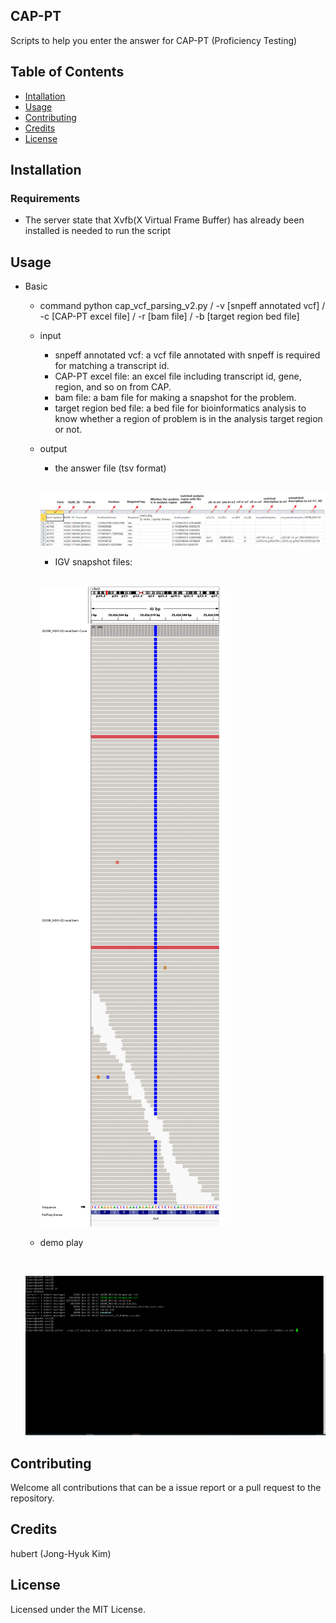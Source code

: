 ## CAP-PT
Scripts to help you enter the answer for CAP-PT (Proficiency Testing)

## Table of Contents
* [Intallation](#installation)
* [Usage](#usage)
* [Contributing](#contributing)
* [Credits](#credits)
* [License](#license)


## <a name="installation">Installation</a>
### Requirements
* The server state that Xvfb(X Virtual Frame Buffer) has already been installed is needed to run the script


## <a name="usage">Usage</a>

* Basic
  * command
    python cap_vcf_parsing_v2.py /
      -v [snpeff annotated vcf] /
      -c [CAP-PT excel file] /
      -r [bam file] /
      -b [target region bed file]
  * input
    * snpeff annotated vcf: a vcf file annotated with snpeff is required for matching a transcript id.
    * CAP-PT excel file: an excel file including transcript id, gene, region, and so on from CAP.
    * bam file: a bam file for making a snapshot for the problem.
    * target region bed file: a bed file for bioinformatics analysis to know whether a region of problem is in the analysis target region or not.
  * output
    * the answer file (tsv format)
    
    <br>
    
    [![the answer file](https://github.com/hubert-bioinformatics/CAP-PT/blob/main/README_images/CAP-PT_parse2.png)](https://github.com/hubert-bioinformatics/CAP-PT/blob/main/README_images/CAP-PT_parse2.png)
    <br>
    
    * IGV snapshot files: 
    
    <br>
    
    [![snapshot image](https://github.com/hubert-bioinformatics/CAP-PT/blob/main/README_images/9_2_29416572_29416573_h2000.png)](https://github.com/hubert-bioinformatics/CAP-PT/blob/main/README_images/9_2_29416572_29416573_h2000.png)
    <br>
    
  * demo play
  
  <br>
  
  [![domo play](https://github.com/hubert-bioinformatics/CAP-PT/blob/main/README_images/cap-pt_parsing.gif)](https://github.com/hubert-bioinformatics/CAP-PT/blob/main/README_images/cap-pt_parsing.gif)
  <br>

## <a name="contributing">Contributing</a>


Welcome all contributions that can be a issue report or a pull request to the repository.


## <a name="credits">Credits</a>


hubert (Jong-Hyuk Kim)


## <a name="license">License</a>

Licensed under the MIT License.

